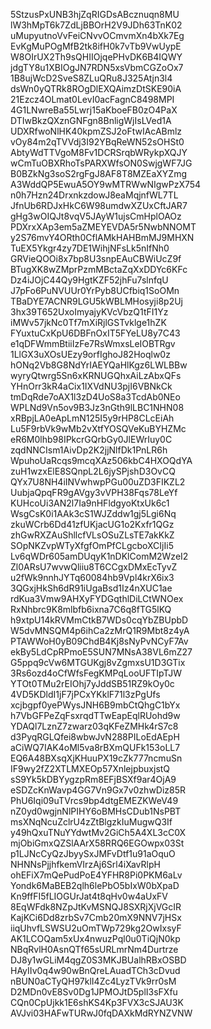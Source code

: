 5StzusPxUNB3hjZqRIGDsABcznuqn8MU
lW3hMpT6k7ZdLjBBOrH2V9JDh63TnK02
uMupyutnoVvFeiCNvvOCmvmXn4bXk7Eg
EvKgMuPOgMfB2tk8ifH0k7vTb9VwUypE
W8OIrUX2Th9sQHIIOjqePHvDK6B4IQWY
jdgTY8u1XBIOgJN7RDN5xsVbmCGZoOx7
1B8ujWcD2SveS8ZLuQRu8J325Atjn3l4
dsWn0yQTRk8ROgDlEXQAimzDtSKE90iA
21Ezcz4OLmat0LevI0acFagnC8498MPI
4G1LNwreBa55Lwrj15aKboeFB0zO4PaX
DTIwBkzQXznGNFgn8BnligWjIsLVed1A
UDXRfwoNlHK40kpmZSJ2oFtwIAcABmlz
vOy84m2qTVVdj3I92YBqReWN52sOHSt0
AbtyWdTTVgoM8Fv1DCRSrqbWRykpXQJY
wCmTuOBXRhoTsPARXWfsON0SwjgWF7JG
B0BZkNg3soS2rgFgJ8AF8T8MZEaXYZmg
A3WddQP5EwuA5OY9wMTRWwNIgwPzX754
n0h7Hzn24DrxnkzdowJ8eaMqjnfWL7TL
JfnUb6RDJxHkC6W98umdwXZUxCftJAR7
gHg3wOIQJt8vqV5JAyW1ujsCmHplOAOz
PDXrxXAp3em5aZMEYEVDA5r5NwbNNOMT
y2S76mvY4ORth0CflAMkHAHBmMJ9MHXN
TuEX5Ykgr4zy7DE1WihjNFsLk5nIfNh0
GRVieQOOi8x7bp8U3snpEAuCBWiUcZ9f
BTugXK8wZMprPzmMBctaZqXxDDYc6KFc
Dz4iJOjC44Qy9HgtKZF52jhFu7slnfqU
J7pFo6PuNVUUr0YrPyb8UCfbiq1SoOMn
TBaDYE7ACNR9LGU5kWBLMHosyji8p2Uj
3hx39T652UxoImyajyKVcVbzQ1tFI1Yz
iMWv57jkNc0Tf7mXiRjlGSTvklge1hZK
FYuxtuCxKpU6DBFnOxIT5FYeLU8y7C43
e1qDFWmmBtiiIzFe7RsWmxsLeIOBTRgv
1LlGX3uXOsUEzy9orfIghoJ82Hoqlw0z
hONq2Vb8G8NdYrIAEYQaHlKgz6LWLBBw
wyryQtwrg5Sn6xKRNUGQhxAiLzAbxQFs
YHnOrr3kR4aCix1IXVdNU3pjI6VBNkCk
tmDqRde7oAX1l3zD4UoS8a3TcdAb0NEo
WPLNd9Vn5ov9B3Jz3nGth9lLBC1NHN08
xRBpjLA0eApLmN125I5y9rHP8CLcEiAh
Lu5F9rbVk9wMb2vXtfYOSQVeKuBYHZMc
eR6M0lhb98IPkcrGQrbGy0JlEWrIuy0C
zqdNNCIsm1AivDp2K2jjNlfDk1PnLR6h
WpuhoUaRcqs9mcqXAz506kbC4HXOQdYA
zuH1wzxElE8SQnpL2L6jySPjshD3OvCQ
QYx7U8NH4iINVwhwpPGu00uZD3FIKZL2
UubjaQpqFR9gAVgy3vVPH38Fqs78LeYf
KUHcoUi3AN2l7Ia9nHFldgyoKtxUk6c1
WsgCsK0i1AAk3cS1WJZddw1gj5Lgi6Nq
zkuWCrb6Dd41zfUKjacUG1o2Kxfr1QGz
zhGwRXZAuShllcfVLsOSuZLsTE7akKkZ
SOpNKZvpWTyXfgfOmPfCLgcboXCIjIi5
Lv6qWDr605amDUqyK1nDKlComM2WzeI2
Zl0ARsU7wvwQliiu8T6CCgxDMxEcTyvZ
u2fWk9nnhJYTq60084hb9Vpl4krX6ix3
3QGxjHkSh6dR91iUgaBsd1Iz4nXUC1ae
rdKua3Vmw9AHXyFYDGqthlDiLCtWNOex
RxNhbrc9K8mlbfb6ixna7C6q8fTG5lKQ
h9xtpU14kRVMmCtkB7WDs0cqYbZBUpbD
W5dvMNSQM4p6ihCa2zMrQ1R9Mbt8z4yA
PTAWWoH0yB09ChdB4Kj8sNyPvNCyF7Av
ekBy5LdCpRPmoE5SUN7MNsA38VL6mZ27
G5ppq9cVw6MTGUKgj8vZgmxsU1D3GTix
3Rs6ozd4oCfWfsFegKMPqLooUFTIpTJW
YTOt0TMu2rEIOhj7yJddSB51RZ9kOy0c
4VD5KDldI1jF7jPCxYKklF71l3zPgUfs
xcjbgpf0yePWysJNH6B9mbCtQhgC1bYx
h7VbGFPeZqFsxrqdTTwEapEqlRUohd9w
YDAQl7LznZ7zwarz03qKFeZMHk4rS7c8
d3PyqRGLQfei8wbwJvN288PILoEdAEpH
aCiWQ7IAK4oMl5va8rBXmQUFk153oLL7
EQ6A48BXsqXjKHuuPX19cZk777ncmuSn
IF9wy2fZ2XTLMXEOp57XnlejpbuxjstQ
sS9Yk5kDBYygzpRm8EFjBSXf9ar4OjA9
eSDZcKnWavp4GG7Vn9Gx7v0zhwDiz85R
PhU6Iqi09uTVrcs9bp4dtgEMEZKWeV49
nZ0yd0wgjnNlPIHY6oBMHsCDub1NsPBT
msXNqNcuZclrU4zZtBlgzkIuMugwQ3If
y49hQxuTNuYYdwtMv2GiCh5A4XL3cC0X
mjObiGmxQZSlAArX58RRQ6EGOwpx03St
p1LJNcCyQzJbyySxJMFvDtf1u91aOquO
NHNNsPjjhfkemVIrzAj6Srl4iXavRlpH
ohEFiX7mQePudPoE4YFHR8Pi0PKM6aLv
Yondk6MaBEB2qlh6lePbO5bIxW0bXpaD
Kn9ffFI5fLIOGUrJat4t8qHv0w4aUxFV
8EqWFdk8NZpJtKvMSNQJ8SXRjXjVGcIR
KajKCi6Dd8zrbSv7Cmb20mX9NNV7jHSx
iiqUhvfLSWSU2uOmTWp729kg2OwIxsyF
AK1LCOQam5xUx4nwuzPql0u0TiQjN0kp
NBqRvlH0AsnQTf65sURLmrNm4Durtrze
DJ8y1wGLiM4qgZ0S3MKJBUalhRBxOSBD
HAyIIv0q4w90wBnQreLAuadTCh3cDvud
nBUN0aCTyQH97klI4Zc4LyzTVk9rr0sM
D2MDn0vE8Sv0Dg1JPMOJtD5plI3sFXfu
CQn0CpUjkk1E6shKS4Kp3FVX3cSJAU3K
AVJvi03HAFwTURwJ0fqDAXkMdRYNZVNW
